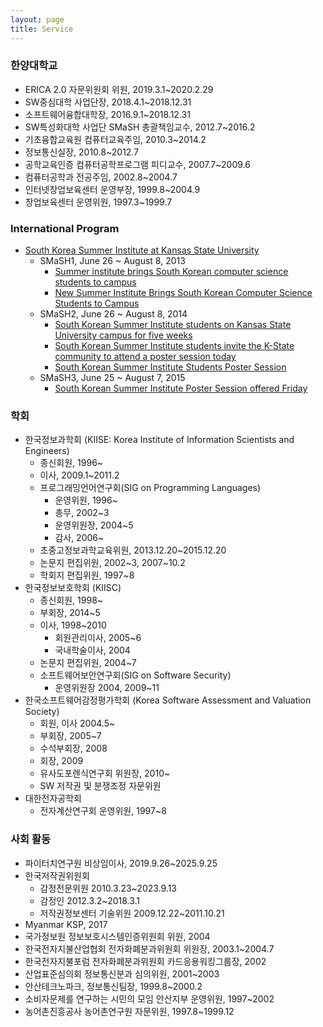 ```yaml
---
layout: page
title: Service
---
```


### 한양대학교

- ERICA 2.0 자문위원회 위원, 2019.3.1~2020.2.29
- SW중심대학 사업단장, 2018.4.1~2018.12.31
- 소프트웨어융합대학장, 2016.9.1~2018.12.31
- SW특성화대학 사업단 SMaSH 총괄책임교수, 2012.7~2016.2
- 기초융합교육원 컴퓨터교육주임, 2010.3~2014.2
- 정보통신실장, 2010.8~2012.7
- 공학교육인증 컴퓨터공학프로그램 피디교수, 2007.7~2009.6
- 컴퓨터공학과 전공주임, 2002.8~2004.7
- 인터넷창업보육센터 운영부장, 1999.8~2004.9
- 창업보육센터 운영위원, 1997.3~1999.7


### International Program
- [South Korea Summer Institute at Kansas State University](https://global.k-state.edu/partnerships/international/)
  + SMaSH1, June 26 ~ August 8, 2013
    * [Summer institute brings South Korean computer science students to campus](https://conferences.k-state.edu/blog/2013/07/23/summer-institute-brings-south-korean-computer-science-students-to-campus/)
    * [New Summer Institute Brings South Korean Computer Science Students to Campus](https://global.k-state.edu/about/news/2013/july/july-23.html)
  + SMaSH2, June 26 ~ August 8, 2014
    * [South Korean Summer Institute students on Kansas State University campus for five weeks](https://www.k-state.edu/today/announcement.php?id=14666)
    * [South Korean Summer Institute students invite the K-State community to attend a poster session today](https://www.k-state.edu/today/announcement.php?id=14828)
    * [South Korean Summer Institute Students Poster Session](https://enewsletters.k-state.edu/elp/south-korean-summer-institute-students-poster-session/)
  + SMaSH3, June 25 ~ August 7, 2015
    * [South Korean Summer Institute Poster Session offered Friday](https://www.k-state.edu/today/announcement.php?id=21030)

### 학회
- 한국정보과학회 (KIISE: Korea Institute of Information Scientists and Engineers)
  + 종신회원, 1996~
  + 이사, 2009.1~2011.2
  + 프로그래밍언어연구회(SIG on Programming Languages)
    * 운영위원, 1996~
    * 총무, 2002~3
    * 운영위원장, 2004~5
    * 감사, 2006~
  + 초중고정보과학교육위원, 2013.12.20~2015.12.20
  + 논문지 편집위원, 2002~3, 2007~10.2
  + 학회지 편집위원, 1997~8
- 한국정보보호학회 (KIISC)
  + 종신회원, 1998~
  + 부회장, 2014~5
  + 이사, 1998~2010
     * 회원관리이사, 2005~6
     * 국내학술이사, 2004
  + 논문지 편집위원, 2004~7
  + 소프트웨어보안연구회(SIG on Software Security)
    * 운영위원장 2004, 2009~11
- 한국소프트웨어감정평가학회 (Korea Software Assessment and Valuation Society)
  + 회원, 이사 2004.5~
  + 부회장, 2005~7
  + 수석부회장, 2008
  + 회장, 2009
  + 유사도포렌식연구회 위원장, 2010~
  + SW 저작권 및 분쟁조정 자문위원
- 대한전자공학회
  + 전자계산연구회 운영위원, 1997~8


### 사회 활동
- 파이터치연구원 비상임이사, 2019.9.26~2025.9.25
- 한국저작권위원회
  + 감정전문위원 2010.3.23~2023.9.13
  + 감정인 2012.3.2~2018.3.1
  + 저작권정보센터 기술위원 2009.12.22~2011.10.21
- Myanmar KSP, 2017
- 국가정보원 정보보호시스템인증위원회 위원, 2004
- 한국전자지불산업협회 전자화폐분과위원회 위원장, 2003.1~2004.7
- 한국전자지불포럼 전자화폐분과위원회 카드응용워킹그룹장, 2002
- 산업표준심의회 정보통신분과 심의위원, 2001~2003
- 안산테크노파크, 정보통신팀장, 1999.8~2000.2
- 소비자문제를 연구하는 시민의 모임 안산지부 운영위원, 1997~2002
- 농어촌진흥공사 농어촌연구원 자문위원, 1997.8~1999.12
